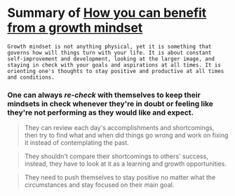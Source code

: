 # Summary of [How you can benefit from a growth mindset](https://www.atlassian.com/blog/inside-atlassian/growth-mindset)

`Growth mindset is not anything physical, yet it is something that governs how will things turn with your life. It is about constant self-improvement and development, looking at the larger image, and staying in check with your goals and aspirations at all times. It is orienting one's thoughts to stay positive and productive at all times and conditions.`

### One can always *re-check* with themselves to keep their mindsets in check whenever they're in doubt or feeling like they're not performing as they would like and expect.

> They can review each day's accomplishments and shortcomings, then try to find what and when did things go wrong and work on fixing it instead of contemplating the past.

> They shouldn't compare their shortcomings to others' success, instead, they have to look at it as a learning and growth opportunities.

> They need to push themselves to stay positive no matter what the circumstances and stay focused on their main goal.
